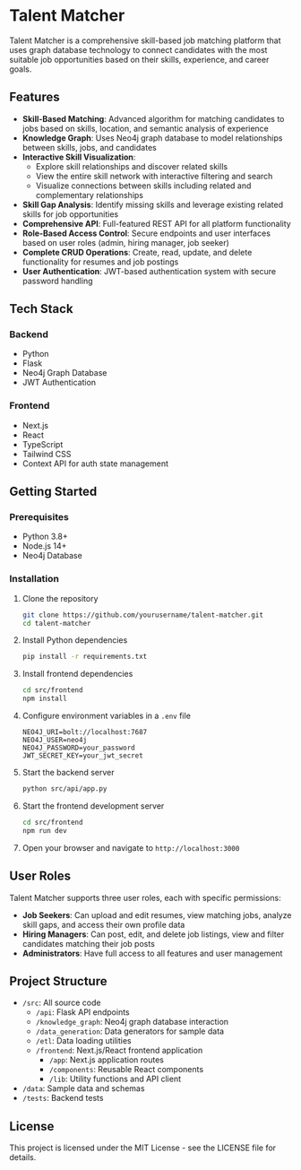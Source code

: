 # Talent Matcher

Talent Matcher is a comprehensive skill-based job matching platform that uses graph database technology to connect candidates with the most suitable job opportunities based on their skills, experience, and career goals.

## Features

- **Skill-Based Matching**: Advanced algorithm for matching candidates to jobs based on skills, location, and semantic analysis of experience
- **Knowledge Graph**: Uses Neo4j graph database to model relationships between skills, jobs, and candidates
- **Interactive Skill Visualization**:
  - Explore skill relationships and discover related skills
  - View the entire skill network with interactive filtering and search
  - Visualize connections between skills including related and complementary relationships
- **Skill Gap Analysis**: Identify missing skills and leverage existing related skills for job opportunities
- **Comprehensive API**: Full-featured REST API for all platform functionality
- **Role-Based Access Control**: Secure endpoints and user interfaces based on user roles (admin, hiring manager, job seeker)
- **Complete CRUD Operations**: Create, read, update, and delete functionality for resumes and job postings
- **User Authentication**: JWT-based authentication system with secure password handling

## Tech Stack

### Backend

- Python
- Flask
- Neo4j Graph Database
- JWT Authentication

### Frontend

- Next.js
- React
- TypeScript
- Tailwind CSS
- Context API for auth state management

## Getting Started

### Prerequisites

- Python 3.8+
- Node.js 14+
- Neo4j Database

### Installation

1. Clone the repository

   ```bash
   git clone https://github.com/yourusername/talent-matcher.git
   cd talent-matcher
   ```

2. Install Python dependencies

   ```bash
   pip install -r requirements.txt
   ```

3. Install frontend dependencies

   ```bash
   cd src/frontend
   npm install
   ```

4. Configure environment variables in a `.env` file

   ```
   NEO4J_URI=bolt://localhost:7687
   NEO4J_USER=neo4j
   NEO4J_PASSWORD=your_password
   JWT_SECRET_KEY=your_jwt_secret
   ```

5. Start the backend server

   ```bash
   python src/api/app.py
   ```

6. Start the frontend development server

   ```bash
   cd src/frontend
   npm run dev
   ```

7. Open your browser and navigate to `http://localhost:3000`

## User Roles

Talent Matcher supports three user roles, each with specific permissions:

- **Job Seekers**: Can upload and edit resumes, view matching jobs, analyze skill gaps, and access their own profile data
- **Hiring Managers**: Can post, edit, and delete job listings, view and filter candidates matching their job posts
- **Administrators**: Have full access to all features and user management

## Project Structure

- `/src`: All source code
  - `/api`: Flask API endpoints
  - `/knowledge_graph`: Neo4j graph database interaction
  - `/data_generation`: Data generators for sample data
  - `/etl`: Data loading utilities
  - `/frontend`: Next.js/React frontend application
    - `/app`: Next.js application routes
    - `/components`: Reusable React components
    - `/lib`: Utility functions and API client
- `/data`: Sample data and schemas
- `/tests`: Backend tests

## License

This project is licensed under the MIT License - see the LICENSE file for details.
